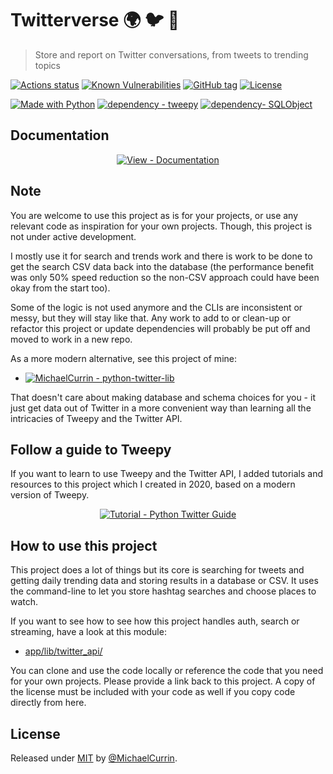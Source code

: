 # Twitterverse 🌍 🐦 🐍
> Store and report on Twitter conversations, from tweets to trending topics

[![Actions status](https://github.com/MichaelCurrin/twitterverse/workflows/Python%20application/badge.svg)](https://github.com/MichaelCurrin/twitterverse/actions)
[![Known Vulnerabilities](https://snyk.io/test/github/MichaelCurrin/twitterverse/badge.svg?targetFile=requirements.txt)](https://snyk.io/test/github/MichaelCurrin/twitterverse?targetFile=requirements.txt)
[![GitHub tag](https://img.shields.io/github/tag/MichaelCurrin/twitterverse?include_prereleases=&sort=semver)](https://github.com/MichaelCurrin/twitterverse/releases/)
[![License](https://img.shields.io/badge/License-MIT-blue)](#license)

[![Made with Python](https://img.shields.io/badge/Python->=3.6-blue?logo=python&logoColor=white)](https://python.org "Go to Python homepage")
[![dependency - tweepy](https://img.shields.io/badge/tweepy-3-blue?logo=twitter&logoColor=white)](https://www.tweepy.org/ "Go to Tweepy homepage")
[![dependency- SQLObject](https://img.shields.io/badge/SQLObject-3-blue)](http://sqlobject.org/ "Go to SQLite homepage")


## Documentation

<div align="center">

[![View - Documentation](https://img.shields.io/badge/View-Online_docs-2ea44f?style=for-the-badge)](https://michaelcurrin.github.io/twitterverse/ "Go to online docs")

</div>


## Note

You are welcome to use this project as is for your projects, or use any relevant code as inspiration for your own projects. Though, this project is not under active development. 

I mostly use it for search and trends work and there is work to be done to get the search CSV data back into the database (the performance benefit was only 50% speed reduction so the non-CSV approach could have been okay from the start too).

Some of the logic is not used anymore and the CLIs are inconsistent or messy, but they will stay like that. Any work to add to or clean-up or refactor this project or update dependencies will probably be put off and moved to work in a new repo.

As a more modern alternative, see this project of mine:

- [![MichaelCurrin - python-twitter-lib](https://img.shields.io/static/v1?label=MichaelCurrin&message=python-twitter-lib&color=blue&logo=github)](https://github.com/MichaelCurrin/python-twitter-lib)

That doesn't care about making database and schema choices for you - it just get data out of Twitter in a more convenient way than learning all the intricacies of Tweepy and the Twitter API.



## Follow a guide to Tweepy

If you want to learn to use Tweepy and the Twitter API, I added tutorials and resources to this project which I created in 2020, based on a modern version of Tweepy.

<div align="center">
  
[![Tutorial - Python Twitter Guide](https://img.shields.io/badge/Tutorial-Python_Twitter_Guide-blue)](https://MichaelCurrin.github.io/python-twitter-guide)

</div>


## How to use this project

This project does a lot of things but its core is searching for tweets and getting daily trending data and storing results in a database or CSV. It uses the command-line to let you store hashtag searches and choose places to watch.

If you want to see how to see how this project handles auth, search or streaming, have a look at this module:

- [app/lib/twitter_api/](https://github.com/MichaelCurrin/twitterverse/tree/master/app/lib/twitter_api/)

You can clone and use the code locally or reference the code that you need for your own projects. Please provide a link back to this project. A copy of the license must be included with your code as well if you copy code directly from here.


## License

Released under [MIT](/LICENSE) by [@MichaelCurrin](https://github.com/MichaelCurrin).
